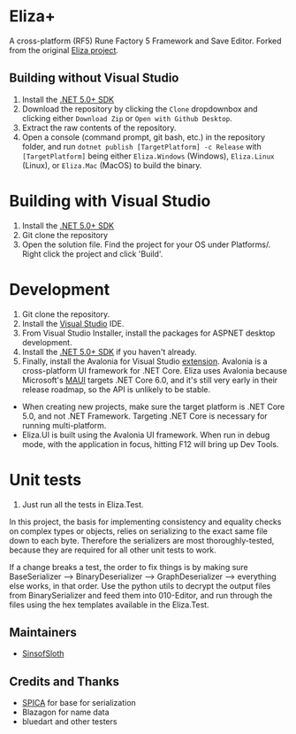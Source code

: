 # Eliza+
A cross-platform (RF5) Rune Factory 5 Framework and Save Editor.
Forked from the original [Eliza project](https://github.com/RF5-Research/Eliza/).

## Building without Visual Studio
1. Install the [.NET 5.0+ SDK](https://dotnet.microsoft.com/download/dotnet/5.0)
2. Download the repository by clicking the ``Clone`` dropdownbox and clicking either ``Download Zip`` or ``Open with Github Desktop``.
3. Extract the raw contents of the repository. 
4. Open a console (command prompt, git bash, etc.) in the repository folder, and run ``dotnet publish [TargetPlatform] -c Release`` with ``[TargetPlatform]`` being either ``Eliza.Windows`` (Windows), ``Eliza.Linux`` (Linux), or ``Eliza.Mac`` (MacOS) to build the binary.

# Building with Visual Studio
1. Install the [.NET 5.0+ SDK](https://dotnet.microsoft.com/download/dotnet/5.0)
2. Git clone the repository
3. Open the solution file. Find the project for your OS under Platforms/. Right click the project and click 'Build'.

# Development
1. Git clone the repository.
2. Install the [Visual Studio](https://visualstudio.microsoft.com/) IDE.
3. From Visual Studio Installer, install the packages for ASPNET desktop development.
4. Install the [.NET 5.0+ SDK](https://dotnet.microsoft.com/download/dotnet/5.0) if you haven't already.
5. Finally, install the Avalonia for Visual Studio [extension](https://marketplace.visualstudio.com/items?itemName=AvaloniaTeam.AvaloniaforVisualStudio). Avalonia is a cross-platform UI framework for .NET Core. Eliza uses Avalonia because Microsoft's [MAUI](https://github.com/dotnet/maui) targets .NET Core 6.0, and it's still very early in their release roadmap, so the API is unlikely to be stable.

* When creating new projects, make sure the target platform is .NET Core 5.0, and not .NET Framework. Targeting .NET Core is necessary for running multi-platform.
* Eliza.UI is built using the Avalonia UI framework. When run in debug mode, with the application in focus, hitting F12 will bring up Dev Tools.

# Unit tests
1. Just run all the tests in Eliza.Test.

In this project, the basis for implementing consistency and equality checks on complex types or objects, relies on serializing to the exact same file down to each byte. Therefore the serializers are most thoroughly-tested, because they are required for all other unit tests to work.

If a change breaks a test, the order to fix things is by making sure BaseSerializer --> BinaryDeserializer --> GraphDeserializer --> everything else works, in that order. Use the python utils to decrypt the output files from BinarySerializer and feed them into 010-Editor, and run through the files using the hex templates available in the Eliza.Test.


## Maintainers
- [SinsofSloth](https://github.com/SinsofSloth)

## Credits and Thanks
- [SPICA](https://github.com/gdkchan/SPICA) for base for serialization
- Blazagon for name data
- bluedart and other testers
